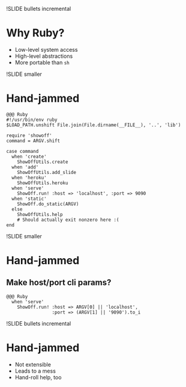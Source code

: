 !SLIDE bullets incremental
# Why Ruby? #
* Low-level system access
* High-level abstractions
* More portable than <code>sh</code>

!SLIDE smaller
# Hand-jammed #

    @@@ Ruby
    #!/usr/bin/env ruby
    $LOAD_PATH.unshift File.join(File.dirname(__FILE__), '..', 'lib')

    require 'showoff'
    command = ARGV.shift

    case command
      when 'create'
        ShowOffUtils.create
      when 'add'
        ShowOffUtils.add_slide
      when 'heroku'
        ShowOffUtils.heroku
      when 'serve'
        ShowOff.run! :host => 'localhost', :port => 9090
      when 'static' 
        ShowOff.do_static(ARGV)
      else
        ShowOffUtils.help
        # Should actually exit nonzero here :(
    end

!SLIDE smaller
# Hand-jammed #
## Make host/port cli params? ##

    @@@ Ruby
      when 'serve'
        ShowOff.run! :host => ARGV[0] || 'localhost', 
                     :port => (ARGV[1] || '9090').to_i


!SLIDE bullets incremental
# Hand-jammed #
* Not extensible
* Leads to a mess
* Hand-roll help, too

